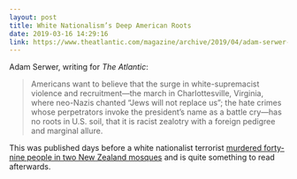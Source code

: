 ```yaml
---
layout: post
title: White Nationalism’s Deep American Roots
date: 2019-03-16 14:29:16
link: https://www.theatlantic.com/magazine/archive/2019/04/adam-serwer-madison-grant-white-nationalism/583258/
---
```


Adam Serwer, writing for *The Atlantic*:

> Americans want to believe that the surge in white-supremacist violence and recruitment—the march in Charlottesville, Virginia, where neo-Nazis chanted “Jews will not replace us”; the hate crimes whose perpetrators invoke the president’s name as a battle cry—has no roots in U.S. soil, that it is racist zealotry with a foreign pedigree and marginal allure.

This was published days before a white nationalist terrorist [murdered forty-nine people in two New Zealand mosques](https://www.nytimes.com/2019/03/15/world/australia/new-zealand-mosque-shooting.html) and is quite something to read afterwards.
